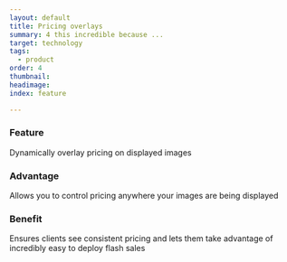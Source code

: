 ```yaml
---
layout: default
title: Pricing overlays
summary: 4 this incredible because ...
target: technology
tags:
  - product
order: 4
thumbnail:
headimage:
index: feature

---
```


### Feature ###
Dynamically overlay pricing on displayed images
### Advantage ###
Allows you to control pricing anywhere your images are being displayed
### Benefit ###
Ensures clients see consistent pricing and lets them take advantage of incredibly easy to deploy flash sales
